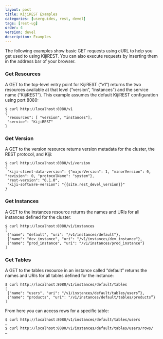 ```yaml
---
layout: post
title: KijiREST Examples
categories: [userguides, rest, devel]
tags: [rest-ug]
order: 4
version: devel
description: Examples
---
```


The following examples show basic GET requests using cURL to help you get used to using KijiREST. 
You can also execute requests by inserting them in the address bar of your browser.

### Get Resources
A GET to the top-level entry point for KijiREST (“v1”) returns the two resources available 
at that level (“version”, “instances”) and the service name (“KijiREST”). This example 
assumes the default KijiREST configuration using port 8080:

    $ curl http://localhost:8080/v1
    {
     "resources": [ "version", "instances"],
     "service": "KijiREST"
    }

### Get Version

A GET to the version resource returns version metadata for the cluster, the REST protocol, 
and Kiji:

    $ curl http://localhost:8080/v1/version
    {
     "kiji-client-data-version": {"majorVersion": 1, "minorVersion": 0, "revision": 0, "protocolName": "system"},
     "rest-version": "0.1.0",
     "kiji-software-version": "{{site.rest_devel_version}}"
    }

### Get Instances

A GET to the instances resource returns the names and URIs for all instances defined for 
the cluster:

    $ curl http://localhost:8080/v1/instances
    [
     {"name": "default", "uri": "/v1/instances/default"},
     {"name": "dev_instance", "uri": "/v1/instances/dev_instance"},
     {"name": “prod_instance", "uri": "/v1/instances/prod_instance"}
    ]

### Get Tables

A GET to the tables resource in an instance called “default” returns 
the names and URIs for all tables defined for the instance:

    $ curl http://localhost:8080/v1/instances/default/tables
    [
     {"name": "users", "uri": "/v1/instances/default/tables/users”},
     {"name": "products", "uri": "/v1/instances/default/tables/products”}
    ]

From here you can access rows for a specific table:

    $ curl http://localhost:8080/v1/instances/default/tables/users
    …
    $ curl http://localhost:8080/v1/instances/default/tables/users/rows/
    …
